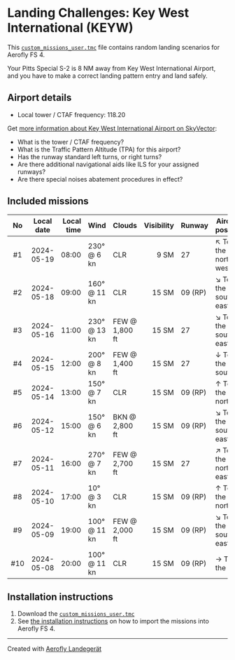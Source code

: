# Landing Challenges: Key West International (KEYW)

This [`custom_missions_user.tmc`](./custom_missions_user.tmc) file contains random landing scenarios for Aerofly FS 4.

Your Pitts Special S-2 is 8 NM away from Key West International Airport, and you have to make a correct landing pattern entry and land safely.

## Airport details

- Local tower / CTAF frequency: 118.20

Get [more information about Key West International Airport on SkyVector](https://skyvector.com/airport/KEYW):

- What is the tower / CTAF frequency?
- What is the Traffic Pattern Altitude (TPA) for this airport?
- Has the runway standard left turns, or right turns?
- Are there additional navigational aids like ILS for your assigned runways?
- Are there special noises abatement procedures in effect?

## Included missions

| No  | Local date | Local time | Wind         | Clouds          | Visibility | Runway  | Aircraft position   |
| :-: | ---------- | ---------: | ------------ | --------------- | ---------: | ------- | ------------------- |
| #1  | 2024-05-19 |      08:00 | 230° @  6 kn | CLR             |       9 SM | 27      | ↖ To the north-west |
| #2  | 2024-05-18 |      09:00 | 160° @ 11 kn | CLR             |      15 SM | 09 (RP) | ↘ To the south-east |
| #3  | 2024-05-16 |      11:00 | 230° @ 13 kn | FEW @  1,800 ft |      15 SM | 27      | ↘ To the south-east |
| #4  | 2024-05-15 |      12:00 | 200° @  8 kn | FEW @  1,400 ft |      15 SM | 27      | ↓ To the south      |
| #5  | 2024-05-14 |      13:00 | 150° @  7 kn | CLR             |      15 SM | 09 (RP) | ↑ To the north      |
| #6  | 2024-05-12 |      15:00 | 150° @  6 kn | BKN @  2,800 ft |      15 SM | 09 (RP) | ↘ To the south-east |
| #7  | 2024-05-11 |      16:00 | 270° @  7 kn | FEW @  2,700 ft |      15 SM | 27      | ↗ To the north-east |
| #8  | 2024-05-10 |      17:00 |  10° @  3 kn | CLR             |      15 SM | 09 (RP) | ↑ To the north      |
| #9  | 2024-05-09 |      19:00 | 100° @ 11 kn | FEW @  2,000 ft |      15 SM | 09 (RP) | ↘ To the south-east |
| #10 | 2024-05-08 |      20:00 | 100° @ 11 kn | CLR             |      15 SM | 09 (RP) | → To the east       |

## Installation instructions

1. Download the [`custom_missions_user.tmc`](./custom_missions_user.tmc)
2. See [the installation instructions](https://fboes.github.io/aerofly-missions/docs/generic-installation.html) on how to import the missions into Aerofly FS 4.

---

Created with [Aerofly Landegerät](https://github.com/fboes/aerofly-patterns)
